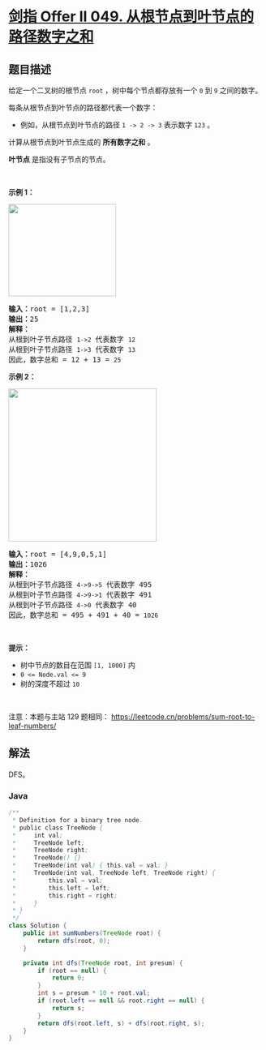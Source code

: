 # [剑指 Offer II 049. 从根节点到叶节点的路径数字之和](https://leetcode.cn/problems/3Etpl5)

## 题目描述

<!-- 这里写题目描述 -->

<p>给定一个二叉树的根节点 <code>root</code> ，树中每个节点都存放有一个 <code>0</code> 到 <code>9</code> 之间的数字。</p>

<div class="original__bRMd">
<div>
<p>每条从根节点到叶节点的路径都代表一个数字：</p>

<ul>
	<li>例如，从根节点到叶节点的路径 <code>1 -&gt; 2 -&gt; 3</code> 表示数字 <code>123</code> 。</li>
</ul>

<p>计算从根节点到叶节点生成的 <strong>所有数字之和</strong> 。</p>

<p><strong>叶节点</strong> 是指没有子节点的节点。</p>

<p>&nbsp;</p>

<p><strong>示例 1：</strong></p>
<img alt="" src="https://fastly.jsdelivr.net/gh/doocs/leetcode@main/lcof2/%E5%89%91%E6%8C%87%20Offer%20II%20049.%20%E4%BB%8E%E6%A0%B9%E8%8A%82%E7%82%B9%E5%88%B0%E5%8F%B6%E8%8A%82%E7%82%B9%E7%9A%84%E8%B7%AF%E5%BE%84%E6%95%B0%E5%AD%97%E4%B9%8B%E5%92%8C/images/num1tree.jpg" style="width: 212px; height: 182px;" />
<pre>
<strong>输入：</strong>root = [1,2,3]
<strong>输出：</strong>25
<strong>解释：</strong>
从根到叶子节点路径 <code>1-&gt;2</code> 代表数字 <code>12</code>
从根到叶子节点路径 <code>1-&gt;3</code> 代表数字 <code>13</code>
因此，数字总和 = 12 + 13 = <code>25</code></pre>

<p><strong>示例 2：</strong></p>
<img alt="" src="https://fastly.jsdelivr.net/gh/doocs/leetcode@main/lcof2/%E5%89%91%E6%8C%87%20Offer%20II%20049.%20%E4%BB%8E%E6%A0%B9%E8%8A%82%E7%82%B9%E5%88%B0%E5%8F%B6%E8%8A%82%E7%82%B9%E7%9A%84%E8%B7%AF%E5%BE%84%E6%95%B0%E5%AD%97%E4%B9%8B%E5%92%8C/images/num2tree.jpg" style="width: 292px; height: 302px;" />
<pre>
<strong>输入：</strong>root = [4,9,0,5,1]
<strong>输出：</strong>1026
<strong>解释：</strong>
从根到叶子节点路径 <code>4-&gt;9-&gt;5</code> 代表数字 495
从根到叶子节点路径 <code>4-&gt;9-&gt;1</code> 代表数字 491
从根到叶子节点路径 <code>4-&gt;0</code> 代表数字 40
因此，数字总和 = 495 + 491 + 40 = <code>1026</code>
</pre>

<p>&nbsp;</p>

<p><strong>提示：</strong></p>

<ul>
	<li>树中节点的数目在范围 <code>[1, 1000]</code> 内</li>
	<li><code>0 &lt;= Node.val &lt;= 9</code></li>
	<li>树的深度不超过 <code>10</code></li>
</ul>
</div>
</div>

<p>&nbsp;</p>

<p><meta charset="UTF-8" />注意：本题与主站 129&nbsp;题相同：&nbsp;<a href="https://leetcode.cn/problems/sum-root-to-leaf-numbers/">https://leetcode.cn/problems/sum-root-to-leaf-numbers/</a></p>

## 解法

DFS。

### **Java**

```java
/**
 * Definition for a binary tree node.
 * public class TreeNode {
 *     int val;
 *     TreeNode left;
 *     TreeNode right;
 *     TreeNode() {}
 *     TreeNode(int val) { this.val = val; }
 *     TreeNode(int val, TreeNode left, TreeNode right) {
 *         this.val = val;
 *         this.left = left;
 *         this.right = right;
 *     }
 * }
 */
class Solution {
    public int sumNumbers(TreeNode root) {
        return dfs(root, 0);
    }

    private int dfs(TreeNode root, int presum) {
        if (root == null) {
            return 0;
        }
        int s = presum * 10 + root.val;
        if (root.left == null && root.right == null) {
            return s;
        }
        return dfs(root.left, s) + dfs(root.right, s);
    }
}
```
